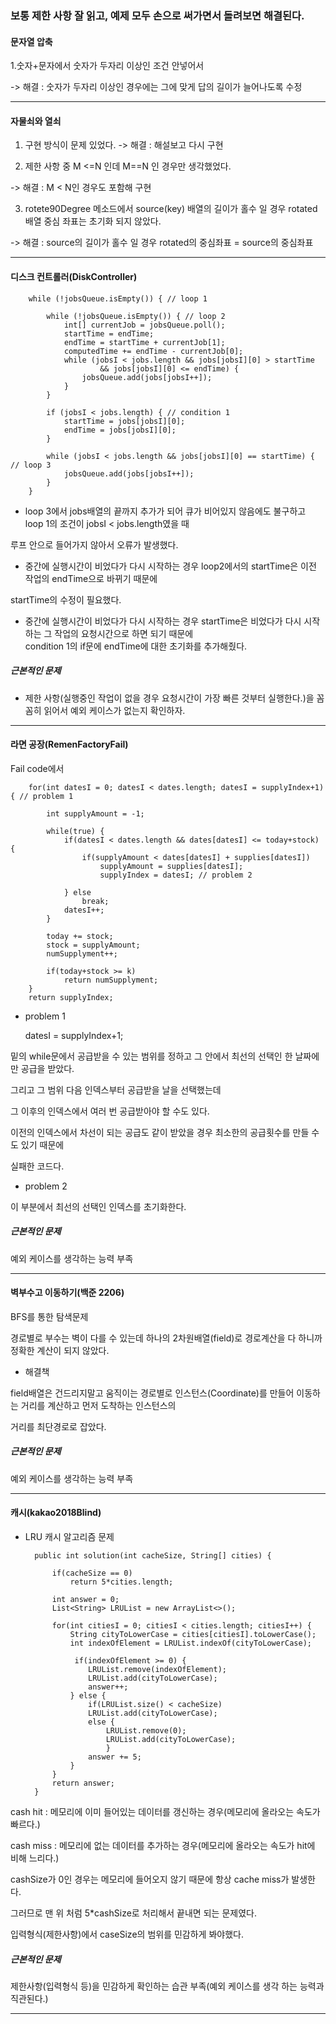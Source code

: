 ### 보통 제한 사항 잘 읽고, 예제 모두 손으로 써가면서 돌려보면 해결된다.


#### 문자열 압축

1.숫자+문자에서 숫자가 두자리 이상인 조건 안넣어서

-> 해결 : 숫자가 두자리 이상인 경우에는 그에 맞게 답의 길이가 늘어나도록 수정

---

#### 자물쇠와 열쇠

1. 구현 방식이 문제 있었다. -> 해결 : 해설보고 다시 구현

2. 제한 사항 중 M <=N 인데 M==N 인 경우만 생각했었다.

-> 해결 : M < N인 경우도 포함해 구현

3. rotete90Degree 메소드에서 source(key) 배열의 길이가 홀수 일 경우 rotated 배열 중심 좌표는 초기화 되지 않았다.

-> 해결 : source의 길이가 홀수 일 경우 rotated의 중심좌표 = source의 중심좌표


---

#### 디스크 컨트롤러(DiskController)

		while (!jobsQueue.isEmpty()) { // loop 1

			while (!jobsQueue.isEmpty()) { // loop 2
				int[] currentJob = jobsQueue.poll();
				startTime = endTime;
				endTime = startTime + currentJob[1];
				computedTime += endTime - currentJob[0];
				while (jobsI < jobs.length && jobs[jobsI][0] > startTime
						&& jobs[jobsI][0] <= endTime) {
					jobsQueue.add(jobs[jobsI++]);
				}
			}

			if (jobsI < jobs.length) { // condition 1
				startTime = jobs[jobsI][0];
				endTime = jobs[jobsI][0];
			}

			while (jobsI < jobs.length && jobs[jobsI][0] == startTime) { // loop 3
				jobsQueue.add(jobs[jobsI++]);
			}
		}


- loop 3에서 jobs배열의 끝까지 추가가 되어 큐가 비어있지 않음에도 불구하고 loop 1의 조건이 jobsI < jobs.length였을 때

루프 안으로 들어가지 않아서 오류가 발생했다.


- 중간에 실행시간이 비었다가 다시 시작하는 경우 loop2에서의 startTime은 이전 작업의 endTime으로 바뀌기 때문에

startTime의 수정이 필요했다.

- 중간에 실행시간이 비었다가 다시 시작하는 경우 startTime은 비었다가 다시 시작하는 그 작업의 요청시간으로 하면 되기 때문에  
condition 1의 if문에 endTime에 대한 초기화를 추가해줬다.

##### 근본적인 문제

- 제한 사항(실행중인 작업이 없을 경우 요청시간이 가장 빠른 것부터 실행한다.)을 꼼꼼히 읽어서 예외 케이스가 없는지 확인하자.

---

#### 라면 공장(RemenFactoryFail)

Fail code에서

        for(int datesI = 0; datesI < dates.length; datesI = supplyIndex+1) { // problem 1
            
            int supplyAmount = -1;
        
            while(true) {
                if(datesI < dates.length && dates[datesI] <= today+stock) {
                    if(supplyAmount < dates[datesI] + supplies[datesI])
                        supplyAmount = supplies[datesI];
                        supplyIndex = datesI; // problem 2
                        
                } else
                    break;
                datesI++;
            }
            
            today += stock;
            stock = supplyAmount;
            numSupplyment++;
            
            if(today+stock >= k)
                return numSupplyment;
        }
		return supplyIndex;

- problem 1

	datesI = supplyIndex+1;

밑의 while문에서 공급받을 수 있는 범위를 정하고 그 안에서 최선의 선택인 한 날짜에만 공급을 받았다.

그리고 그 범위 다음 인덱스부터 공급받을 날을 선택했는데

그 이후의 인덱스에서 여러 번 공급받아야 할 수도 있다.

이전의 인덱스에서 차선이 되는 공급도 같이 받았을 경우 최소한의 공급횟수를 만들 수도 있기 때문에

실패한 코드다.

- problem 2

이 부분에서 최선의 선택인 인덱스를 초기화한다.

##### 근본적인 문제 

예외 케이스를 생각하는 능력 부족

---

#### 벽부수고 이동하기(백준 2206)

BFS를 통한 탐색문제

경로별로 부수는 벽이 다를 수 있는데 하나의 2차원배열(field)로 경로계산을 다 하니까 정확한 계산이 되지 않았다.

- 해결책

field배열은 건드리지말고 움직이는 경로별로 인스턴스(Coordinate)를 만들어 이동하는 거리를 계산하고 먼저 도착하는 인스턴스의

거리를 최단경로로 잡았다.


##### 근본적인 문제

예외 케이스를 생각하는 능력 부족

---


#### 캐시(kakao2018Blind)

- LRU 캐시 알고리즘 문제


		public int solution(int cacheSize, String[] cities) {
     
      		if(cacheSize == 0) 
          		return 5*cities.length;
      
      		int answer = 0;
      		List<String> LRUList = new ArrayList<>();
      
      		for(int citiesI = 0; citiesI < cities.length; citiesI++) {
          		String cityToLowerCase = cities[citiesI].toLowerCase();
          		int indexOfElement = LRUList.indexOf(cityToLowerCase);
          
         		 if(indexOfElement >= 0) {
              		LRUList.remove(indexOfElement);
              		LRUList.add(cityToLowerCase);
              		answer++;
          		} else {
              		if(LRUList.size() < cacheSize)
                  	LRUList.add(cityToLowerCase);
              		else {
                  		LRUList.remove(0);
                  		LRUList.add(cityToLowerCase);
              			}
              		answer += 5; 
          		}
      		}
			return answer;
		}

cash hit : 메모리에 이미 들어있는 데이터를 갱신하는 경우(메모리에 올라오는 속도가 빠르다.)

cash miss : 메모리에 없는 데이터를 추가하는 경우(메모리에 올라오는 속도가 hit에 비해 느리다.)


cashSize가 0인 경우는 메모리에 들어오지 않기 때문에 항상 cache miss가 발생한다.

그러므로 맨 위 처럼 5*cashSize로 처리해서 끝내면 되는 문제였다.

입력형식(제한사항)에서 caseSize의 범위를 민감하게 봐야했다.

##### 근본적인 문제

제한사항(입력형식 등)을 민감하게 확인하는 습관 부족(예외 케이스를 생각 하는 능력과 직관된다.)

---